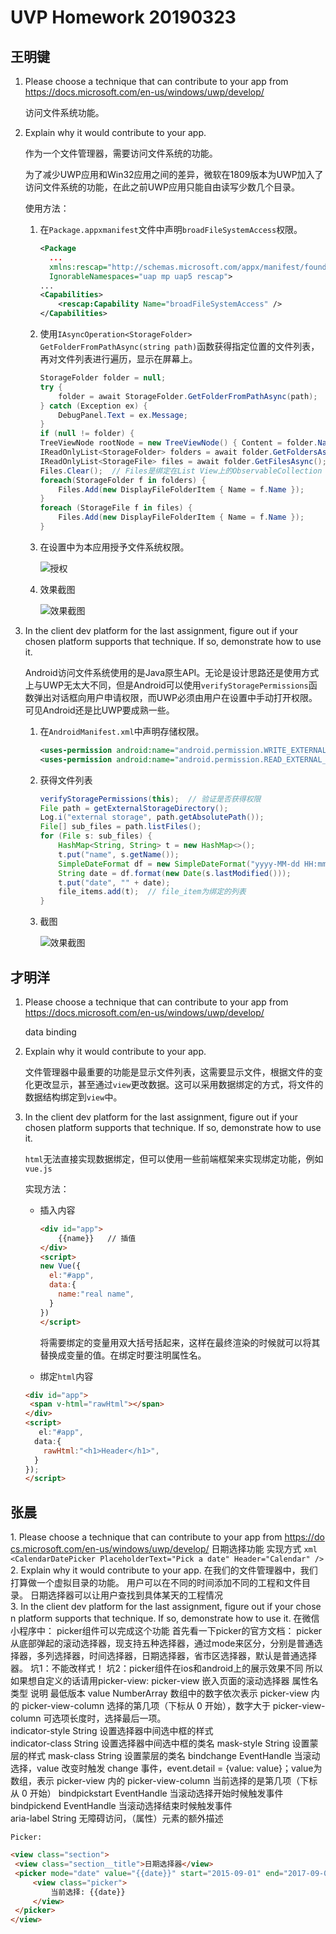 # UVP Homework 20190323

## 王明键

1. Please choose a technique that can contribute to your app from https://docs.microsoft.com/en-us/windows/uwp/develop/

   访问文件系统功能。

2. Explain why it would contribute to your app.

   作为一个文件管理器，需要访问文件系统的功能。

   为了减少UWP应用和Win32应用之间的差异，微软在1809版本为UWP加入了访问文件系统的功能，在此之前UWP应用只能自由读写少数几个目录。

   使用方法：

   1. 在```Package.appxmanifest```文件中声明```broadFileSystemAccess```权限。

      ```xml
      <Package
        ...
        xmlns:rescap="http://schemas.microsoft.com/appx/manifest/foundation/windows10/restrictedcapabilities"
        IgnorableNamespaces="uap mp uap5 rescap">
      ...
      <Capabilities>
          <rescap:Capability Name="broadFileSystemAccess" />
      </Capabilities>
      ```

   2. 使用```IAsyncOperation<StorageFolder> GetFolderFromPathAsync(string path)```函数获得指定位置的文件列表，再对文件列表进行遍历，显示在屏幕上。

      ```C#
      StorageFolder folder = null;
      try {
          folder = await StorageFolder.GetFolderFromPathAsync(path);
      } catch (Exception ex) {
          DebugPanel.Text = ex.Message;
      }
      if (null != folder) {
      TreeViewNode rootNode = new TreeViewNode() { Content = folder.Name };
      IReadOnlyList<StorageFolder> folders = await folder.GetFoldersAsync();
      IReadOnlyList<StorageFile> files = await folder.GetFilesAsync();
      Files.Clear();  // Files是绑定在List View上的ObservableCollection
      foreach(StorageFolder f in folders) {
          Files.Add(new DisplayFileFolderItem { Name = f.Name });
      }
      foreach (StorageFile f in files) {
          Files.Add(new DisplayFileFolderItem { Name = f.Name });
      }
      ```

   3. 在设置中为本应用授予文件系统权限。

      ![授权](part2-wmj-3.png)

   4. 效果截图
   
      ![效果截图](part2-wmj-1.png)

3. In the client dev platform for the last assignment, figure out if your chosen platform supports that technique. If so, demonstrate how to use it.

   Android访问文件系统使用的是Java原生API。无论是设计思路还是使用方式上与UWP无太大不同，但是Android可以使用```verifyStoragePermissions```函数弹出对话框向用户申请权限，而UWP必须由用户在设置中手动打开权限。可见Android还是比UWP要成熟一些。

   1. 在```AndroidManifest.xml```中声明存储权限。

      ```xml
      <uses-permission android:name="android.permission.WRITE_EXTERNAL_STORAGE" />
      <uses-permission android:name="android.permission.READ_EXTERNAL_STORAGE" />
      ```

   2. 获得文件列表

      ```java
      verifyStoragePermissions(this);  // 验证是否获得权限
      File path = getExternalStorageDirectory();
      Log.i("external storage", path.getAbsolutePath());
      File[] sub_files = path.listFiles();
      for (File s: sub_files) {
          HashMap<String, String> t = new HashMap<>();
          t.put("name", s.getName());
          SimpleDateFormat df = new SimpleDateFormat("yyyy-MM-dd HH:mm:ss", Locale.CHINA);
          String date = df.format(new Date(s.lastModified()));
          t.put("date", "" + date);
          file_items.add(t);  // file_item为绑定的列表
      }
      ```

   3. 截图
   
      ![效果截图](part2-wmj-2.png)
      

## 才明洋

1. Please choose a technique that can contribute to your app from https://docs.microsoft.com/en-us/windows/uwp/develop/

   data binding

2. Explain why it would contribute to your app.

   文件管理器中最重要的功能是显示文件列表，这需要显示文件，根据文件的变化更改显示，甚至通过`view`更改数据。这可以采用数据绑定的方式，将文件的数据结构绑定到`view`中。

3. In the client dev platform for the last assignment, figure out if your chosen platform supports that technique. If so, demonstrate how to use it.

   `html`无法直接实现数据绑定，但可以使用一些前端框架来实现绑定功能，例如`vue.js`

   实现方法：

   * 插入内容

     ~~~html
     <div id="app">
         {{name}}	// 插值
     </div>
     <script>
     new Vue({
       el:"#app",
       data:{
         name:"real name",
       }
     })
     </script>
     ~~~

     

     将需要绑定的变量用双大括号括起来，这样在最终渲染的时候就可以将其替换成变量的值。在绑定时要注明属性名。

   * 绑定`html`内容

   ~~~html
   <div id="app">
   	<span v-html="rawHtml"></span>
   </div>
   <script>
   	  el:"#app",
     data:{
       rawHtml:"<h1>Header</h1>",
     }
   });
   </script>
   ~~~
   
   
## 张晨
1. Please choose a technique that can contribute to your app from https://docs.microsoft.com/en-us/windows/uwp/develop/
      	 日期选择功能
       	 实现方式
      ```xml
		 <CalendarDatePicker PlaceholderText="Pick a date" Header="Calendar" />
      ```
2. Explain why it would contribute to your app.
        在我们的文件管理器中，我们打算做一个虚拟目录的功能。
		用户可以在不同的时间添加不同的工程和文件目录。
		日期选择器可以让用户查找到具体某天的工程情况
3. In the client dev platform for the last assignment, figure out if your chosen platform supports that technique. If so, demonstrate how to use it.
        在微信小程序中：
        picker组件可以完成这个功能
        首先看一下picker的官方文档：
		picker
		从底部弹起的滚动选择器，现支持五种选择器，通过mode来区分，分别是普通选择器，多列选择器，时间选择器，日期选择器，省市区选择器，默认是普通选择器。
			坑1：不能改样式！
			坑2：picker组件在ios和android上的展示效果不同
			所以如果想自定义的话请用picker-view:
		picker-view
		嵌入页面的滚动选择器
属性名	类型	说明	最低版本
value	NumberArray	数组中的数字依次表示 picker-view 内的 picker-view-column 选择的第几项（下标从 0 开始），数字大于 picker-view-column 可选项长度时，选择最后一项。	
indicator-style	String	设置选择器中间选中框的样式	
indicator-class	String	设置选择器中间选中框的类名
mask-style	String	设置蒙层的样式	
mask-class	String	设置蒙层的类名	
bindchange	EventHandle	当滚动选择，value 改变时触发 change 事件，event.detail = {value: value}；value为数组，表示 picker-view 内的 picker-view-column 当前选择的是第几项（下标从 0 开始）	
bindpickstart	EventHandle	当滚动选择开始时候触发事件	
bindpickend	EventHandle	当滚动选择结束时候触发事件	
aria-label	String	无障碍访问，（属性）元素的额外描述	

	Picker:
   ~~~html
<view class="section">
	<view class="section__title">日期选择器</view>
	<picker mode="date" value="{{date}}" start="2015-09-01" end="2017-09-01" bindchange="bindDateChange">
		<view class="picker">
			当前选择: {{date}}
		</view>
	</picker>
</view>
   ~~~


   
